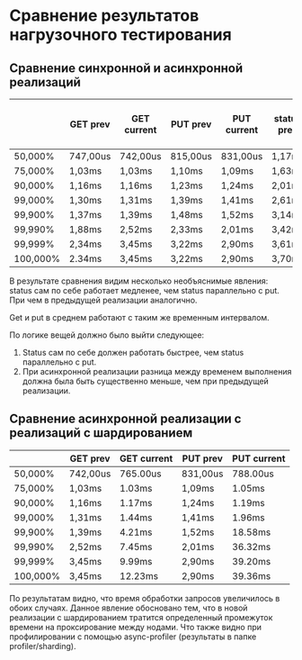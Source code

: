 # Сравнение результатов нагрузочного тестирования

## Сравнение синхронной и асинхронной реализаций

|	      | GET prev |	GET current	| PUT prev	| PUT current |	status prev	| status under put prev | status current      |	status under put current  |
|---------|----------|--------------|-----------|-------------|-------------|-----------------------|---------------------|---------------------------|
|50,000%  |	747,00us |	742,00us	| 815,00us	| 831,00us    | 1,17ms  	| 0,89ms                |	1,14ms	          | 1,02ms                    |
|75,000%  |	1,03ms   |	1,03ms		| 1,10ms	| 1,09ms	  | 1,63ms  	| 1,22ms                |	1,59ms	          | 1,42ms                    |
|90,000%  |	1,16ms   |	1,16ms		| 1,23ms	| 1,24ms	  | 2,01ms  	| 1,44ms                |	1,94ms	          | 2,03ms                    |
|99,000%  |	1,30ms   |	1,31ms		| 1,39ms	| 1,41ms	  | 2,61ms  	| 1,99ms                |	2,55ms	          | 3,80ms                    |
|99,900%  |	1,37ms   |	1,39ms		| 1,48ms	| 1,52ms	  | 3,14ms  	| 4,22ms                |	3,14ms	          | 4,76ms                    |
|99,990%  |	1,88ms   |	2,52ms		| 2,33ms	| 2,01ms	  | 3,42ms  	| 13,93ms               |	3,55ms	          | 14,56ms                   |
|99,999%  |	2,34ms   |	3,45ms		| 3,22ms	| 2,90ms	  | 3,61ms  	| 14,81ms               |	4,06ms	          | 15,14ms                   |
|100,000% |	2.34ms   |	3,45ms		| 3,22ms	| 2,90ms	  | 3,70ms  	| 14,90ms               |	4,92ms	          | 15,30ms                   |


В результате сравнения видим несколько необъяснимые явления: status сам по себе работает медленее, чем status параллельно с put.
При чем в предыдущей реализации аналогично.

Get и put в среднем работают с таким же временным интервалом.
 
По логике вещей должно было выйти следующее:
1. Status сам по себе должен работать быстрее, чем status параллельно с put.
2. При асинхронной реализации разница между временем выполнения должна была быть существенно меньше, чем при предыдущей реализации.


## Сравнение асинхронной реализации с реализаций с шардированием

|	      | GET prev |	GET current	| PUT prev	| PUT current |
|---------|----------|--------------|-----------|-------------|
|50,000%  |	742,00us |	765.00us	| 831,00us	|  788.00us   |
|75,000%  |	1,03ms	 |	1.03ms   	| 1,09ms	| 1.05ms	  |
|90,000%  |	1,16ms	 |	1.17ms	    | 1,24ms	| 1.19ms	  |
|99,000%  |	1,31ms	 |	1.44ms  	| 1,41ms	| 1.96ms	  |
|99,900%  |	1,39ms	 |	4.21ms  	| 1,52ms	| 18.58ms	  |
|99,990%  |	2,52ms	 |	7.45ms  	| 2,01ms	| 36.32ms	  |
|99,999%  |	3,45ms	 |	9.99ms  	| 2,90ms	| 39.20ms	  |
|100,000% |	3,45ms	 |	12.23ms  	| 2,90ms	| 39.36ms	  |

По результатам видно, что время обработки запросов увеличилось в обоих случаях. 
Данное явление обосновано тем, что в новой реализации с шардированием тратится определенный промежуток времени на проксирование между нодами. Что также видно при профилировании с помощью async-profiler (результаты в папке profiler/sharding).